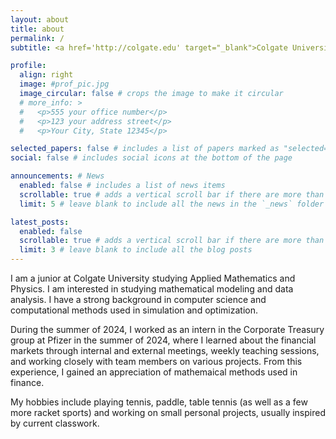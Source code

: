 ```yaml
---
layout: about
title: about
permalink: /
subtitle: <a href='http://colgate.edu' target="_blank">Colgate University</a> Undergraduate -- Dual Major in Math and Physics, with Coursework in Computer Science

profile:
  align: right
  image: #prof_pic.jpg
  image_circular: false # crops the image to make it circular
  # more_info: >
  #   <p>555 your office number</p>
  #   <p>123 your address street</p>
  #   <p>Your City, State 12345</p>

selected_papers: false # includes a list of papers marked as "selected={true}"
social: false # includes social icons at the bottom of the page

announcements: # News
  enabled: false # includes a list of news items
  scrollable: true # adds a vertical scroll bar if there are more than 3 news items
  limit: 5 # leave blank to include all the news in the `_news` folder

latest_posts:
  enabled: false
  scrollable: true # adds a vertical scroll bar if there are more than 3 new posts items
  limit: 3 # leave blank to include all the blog posts
---
```


I am a junior at Colgate University studying Applied Mathematics and Physics. I am interested in studying mathematical modeling and data analysis. I have a strong background in computer science and computational methods used in simulation and optimization.

During the summer of 2024, I worked as an intern in the Corporate Treasury group at Pfizer in the summer of 2024, where I learned about the financial markets through internal and external meetings, weekly teaching sessions, and working closely with team members on various projects. From this experience, I gained an appreciation of mathemaical methods used in finance.

My hobbies include playing tennis, paddle, table tennis (as well as a few more racket sports) and working on small personal projects, usually inspired by current classwork.
